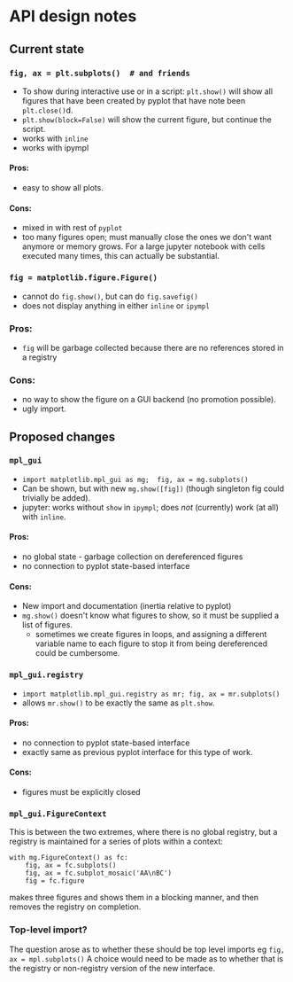 # API design notes

## Current state

### `fig, ax = plt.subplots()  # and friends`

- To show during interactive use or in a script: `plt.show()` will show all figures that have been created by pyplot that have note been `plt.close()`d.
- `plt.show(block=False)` will show the current figure, but continue the script.
- works with `inline`
- works with ipympl

#### Pros:

- easy to show all plots.

#### Cons:

- mixed in with rest of `pyplot`
- too many figures open; must manually close the ones we don't want anymore or memory grows.  For a large jupyter notebook with cells executed many times, this can actually be substantial.

### `fig = matplotlib.figure.Figure()`

- cannot do `fig.show()`, but can do `fig.savefig()`
- does not display anything in either `inline` or `ipympl`

### Pros:

- `fig` will be garbage collected because there are no references stored in a registry

### Cons:

- no way to show the figure on a GUI backend (no promotion possible).
- ugly import.

## Proposed changes

### `mpl_gui`

- `import matplotlib.mpl_gui as mg;  fig, ax = mg.subplots()`
- Can be shown, but with new `mg.show([fig])` (though singleton fig could trivially be added).
- jupyter: works without `show` in `ipympl`; does _not_ (currently) work (at all) with `inline`.

#### Pros:

- no global state - garbage collection on dereferenced figures
- no connection to pyplot state-based interface

#### Cons:

- New import and documentation (inertia relative to pyplot)
- `mg.show()` doesn't know what figures to show, so it must be supplied a list of figures.
   - sometimes we create figures in loops, and assigning a different variable name to each figure to stop it from being dereferenced could be cumbersome.
### `mpl_gui.registry`

- `import matplotlib.mpl_gui.registry as mr; fig, ax = mr.subplots()`
- allows `mr.show()` to be exactly the same as `plt.show`.

#### Pros:

- no connection to pyplot state-based interface
- exactly same as previous pyplot interface for this type of work.

#### Cons:

- figures must be explicitly closed

### `mpl_gui.FigureContext`

This is between the two extremes, where there is no global registry, but a registry is maintained for a series of plots within a context:

```
with mg.FigureContext() as fc:
    fig, ax = fc.subplots()
    fig, ax = fc.subplot_mosaic('AA\nBC')
    fig = fc.figure
```

makes three figures and shows them in a blocking manner, and then removes the registry on completion.

### Top-level import?

The question arose as to whether these should be top level imports eg `fig, ax = mpl.subplots()`  A choice would need to be made as to whether that is the registry or non-registry version of the new interface.
